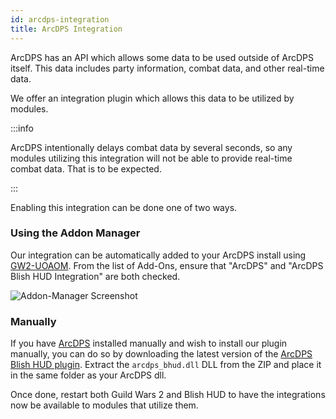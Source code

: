 ```yaml
---
id: arcdps-integration
title: ArcDPS Integration
---
```


ArcDPS has an API which allows some data to be used outside of ArcDPS itself.  This data includes party information, combat data, and other real-time data.

We offer an integration plugin which allows this data to be utilized by modules.

:::info

ArcDPS intentionally delays combat data by several seconds, so any modules utilizing this integration will not be able to provide real-time combat data.  That is to be expected.

:::

Enabling this integration can be done one of two ways.

### Using the Addon Manager

Our integration can be automatically added to your ArcDPS install using [GW2-UOAOM](https://github.com/gw2-addon-loader/GW2-Addon-Manager).  From the list of Add-Ons, ensure that "ArcDPS" and "ArcDPS Blish HUD Integration" are both checked.

![Addon-Manager Screenshot](https://user-images.githubusercontent.com/30479162/89721621-b697a480-d994-11ea-88d7-8b5bc0200272.jpg)

### Manually

If you have [ArcDPS](https://www.deltaconnected.com/arcdps/) installed manually and wish to install our plugin manually, you can do so by downloading the latest version of the [ArcDPS Blish HUD plugin](https://github.com/blish-hud/arcdps-bhud/releases/latest/download/arcdps-bhud-v0.3.1-x86_64-pc-windows-gnu.zip).  Extract the `arcdps_bhud.dll` DLL from the ZIP and place it in the same folder as your ArcDPS dll.

Once done, restart both Guild Wars 2 and Blish HUD to have the integrations now be available to modules that utilize them.